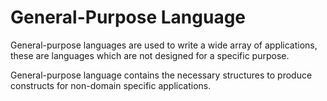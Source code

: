 # General-Purpose Language
General-purpose languages are used to write a wide array of applications, these are languages which are not designed for a specific purpose. 

General-purpose language contains the necessary structures to produce constructs for non-domain specific applications.